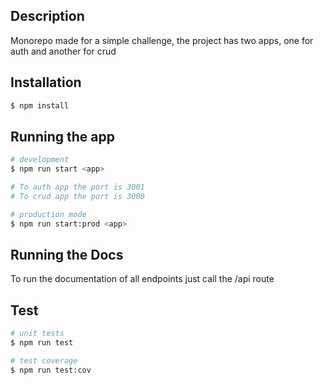 ## Description

Monorepo made for a simple challenge, the project has two apps, one for auth and another for crud

## Installation

```bash
$ npm install
```

## Running the app

```bash
# development
$ npm run start <app>

# To auth app the port is 3001
# To crud app the port is 3000

# production mode
$ npm run start:prod <app>
```

## Running the Docs

To run the documentation of all endpoints just call the /api route

## Test

```bash
# unit tests
$ npm run test

# test coverage
$ npm run test:cov
```
